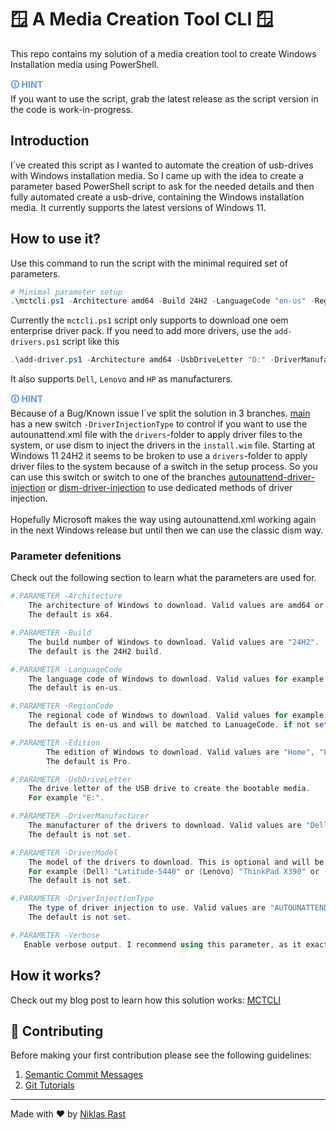 # 🪟 A Media Creation Tool CLI 🪟

This repo contains my solution of a media creation tool to create Windows Installation media using PowerShell.

<span style="color:cornflowerblue;font-weight:bold">🛈  HINT</span><br/>
    If you want to use the script, grab the latest release as the script version in the code is work-in-progress.

## Introduction
I´ve created this script as I wanted to automate the creation of usb-drives with Windows installation media.
So I came up with the idea to create a parameter based PowerShell script to ask for the needed details and then fully automated create a usb-drive, containing the Windows installation media. It currently supports the latest versions of Windows 11.

## How to use it?
Use this command to run the script with the minimal required set of parameters.
```powershell
# Minimal parameter setup
.\mctcli.ps1 -Architecture amd64 -Build 24H2 -LanguageCode "en-us" -RegionCode "en-us" -Edition Pro -UsbDriveLetter "E:"
```

Currently the `mctcli.ps1` script only supports to download one oem enterprise driver pack. If you need to add more drivers, use the `add-drivers.ps1` script like this 
```powershell
.\add-driver.ps1 -Architecture amd64 -UsbDriveLetter "D:" -DriverManufacturer Dell -DriverModel "Latitude-7450"
```
It also supports `Dell`, `Lenovo` and `HP` as manufacturers.

<span style="color:cornflowerblue;font-weight:bold">🛈  HINT</span><br/>
    Because of a Bug/Known issue I´ve split the solution in 3 branches.
    [main](https://github.com/niklasrst/windows-mediacreation-cli/tree/main) has a new switch `-DriverInjectionType` to control if you want to use the autounattend.xml file with the `drivers`-folder to apply driver files to the system, or use dism to inject the drivers in the `install.wim` file. Starting at Windows 11 24H2 it seems to be broken to use a `drivers`-folder to apply driver files to the system because of a switch in the setup process. So you can use this switch or switch to one of the branches [autounattend-driver-injection](https://github.com/niklasrst/windows-mediacreation-cli/tree/autounattend-driver-injection) or [dism-driver-injection](https://github.com/niklasrst/windows-mediacreation-cli/tree/dism-driver-injection) to use dedicated methods of driver injection. <br><br>
    Hopefully Microsoft makes the way using autounattend.xml working again in the next Windows release but until then we can use the classic dism way.

### Parameter defenitions
Check out the following section to learn what the parameters are used for.
``` powershell
#.PARAMETER -Architecture
    The architecture of Windows to download. Valid values are amd64 or arm64.
    The default is x64.

#.PARAMETER -Build
    The build number of Windows to download. Valid values are "24H2".
    The default is the 24H2 build.

#.PARAMETER -LanguageCode
    The language code of Windows to download. Valid values for example are en-us, de-de, fr-fr, es-es, it-it.
    The default is en-us.

#.PARAMETER -RegionCode
    The regional code of Windows to download. Valid values for example are en-us, de-de, fr-fr, es-es, it-it.
    The default is en-us and will be matched to LanuageCode. if not set.

#.PARAMETER -Edition
        The edition of Windows to download. Valid values are "Home", "Pro", "Pro N", "Enterprise", "Enterprise N", "Education", "Education N"
        The default is Pro.

#.PARAMETER -UsbDriveLetter
    The drive letter of the USB drive to create the bootable media.
    For example "E:".

#.PARAMETER -DriverManufacturer
    The manufacturer of the drivers to download. Valid values are "Dell", "Lenovo", "HP".
    The default is not set.

#.PARAMETER -DriverModel
    The model of the drivers to download. This is optional and will be used to filter the drivers from the manufacturer.
    For example (Dell) "Latitude-5440" or (Lenovo) "ThinkPad X390" or (HP) "Z6 G5".
    The default is not set.

#.PARAMETER -DriverInjectionType
    The type of driver injection to use. Valid values are "AUTOUNATTEND" or "DISM".
    The default is not set.

#.PARAMETER -Verbose
   Enable verbose output. I recommend using this parameter, as it exactly shows you what the script does and where it currently is.
```

## How it works?

Check out my blog post to learn how this solution works:
[MCTCLI](https://niklasrast.io/blog/post-0088)

## 🤝 Contributing

Before making your first contribution please see the following guidelines:
1. [Semantic Commit Messages](https://gist.github.com/joshbuchea/6f47e86d2510bce28f8e7f42ae84c716)
1. [Git Tutorials](https://www.youtube.com/playlist?list=PLu-nSsOS6FRIg52MWrd7C_qSnQp3ZoHwW)

---

Made with ❤️ by [Niklas Rast](https://github.com/niklasrst)
